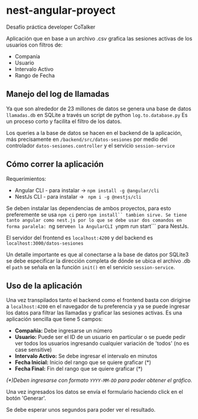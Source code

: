 # nest-angular-proyect

Desafío práctica developer CoTalker

Aplicación que en base a un archivo .csv grafica las sesiones activas de los usuarios con filtros de:
* Companía
* Usuario
* Intervalo Activo
* Rango de Fecha

## Manejo del log de llamadas
Ya que son alrededor de 23 millones de datos se genera una base de datos ```llamadas.db``` en SQLite a través  un script de python ```log.to.database.py```
Es un proceso corto y facilita el filtro de los datos.

Los queries a la base de datos se hacen en el backend de la aplicación, más precisamente en ```/backend/src/datos-sesiones``` por medio del controlador ```datos-sesiones.controller```
 y el servicio ```session-service```
 
 ## Cómo correr la aplicación
 
 Requerimientos:
 * Angular CLI  - para instalar -> ``npm install -g @angular/cli``
 * NestJs CLI - para instalar -> `` npm i -g @nestjs/cli``
 
 Se deben instalar las dependencias de ambos proyectos, para esto preferemente se usa ``npm ci`` pero ```npm install`` tambien sirve.
 Se tiene tanto angular como nest.js por lo que se debe usar dos comandos en forma paralela:
 ```ng serve``` en la AngularCLI y ```npm run start``` para NestJs. 
 
 El servidor del frontend es ```localhost:4200``` y del backend es ```localhost:3000/datos-sesiones```
 
 Un detalle importante es que al conectarse a la base de datos por SQLite3 se debe especificar la dirección completa de dónde se ubica el archivo .db
el ```path``` se señala en la función ```init()``` en el servicio  ```session-service```.

## Uso de la aplicación
Una vez transpilados tanto el backend como el frontend basta con dirigirse a  ```localhost:4200``` en el navegador de tu preferencia y ya se puede ingresar los datos para filtrar
las llamadas y graficar las sesiones activas. Es una aplicación sencilla que tiene 5 campos:
* **Compañía:** Debe ingresarse un número
* **Usuario:** Puede ser el ID de un usuario en particular o se puede pedir ver todos los usuarios ingresando cualquier variación de 'todos' (no es case sensitive)
* **Intervalo Activo:** Se debe ingresar el intervalo en minutos
* **Fecha Inicial:** Inicio del rango que se quiere graficar (*)
* **Fecha Final:** Fin del rango que se quiere graficar (*)

_(*)Deben ingresarse con formato ```YYYY-MM-DD``` para poder obtener el gráfico._

Una vez ingresados los datos se envía el formulario haciendo click en el botón 'Generar'.

Se debe esperar unos segundos para poder ver el resultado.
